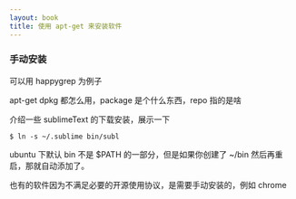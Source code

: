 ```yaml
---
layout: book
title: 使用 apt-get 来安装软件
---
```


### 手动安装

可以用 happygrep 为例子


apt-get dpkg 都怎么用，package 是个什么东西，repo 指的是啥

介绍一些 sublimeText 的下载安装，展示一下

    $ ln -s ~/.sublime bin/subl

ubuntu 下默认 bin 不是 $PATH 的一部分，但是如果你创建了 ~/bin 然后再重启，那就自动添加了。

也有的软件因为不满足必要的开源使用协议，是需要手动安装的，例如 chrome